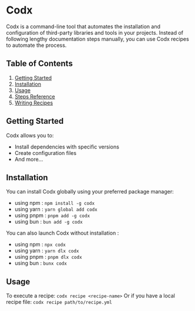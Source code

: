 # Codx

Codx is a command-line tool that automates the installation and configuration of third-party libraries and tools in your
projects. Instead of following lengthy documentation steps manually, you can use Codx recipes to automate the process.

## Table of Contents

1. [Getting Started](#getting-started)
2. [Installation](#installation)
3. [Usage](#usage)
4. [Steps Reference](docs/steps.md)
5. [Writing Recipes](docs/writing-recipes.md)

## Getting Started

Codx allows you to:

- Install dependencies with specific versions
- Create configuration files
- And more...

## Installation

You can install Codx globally using your preferred package manager:

* using npm : `npm install -g codx`
* using yarn : `yarn global add codx`
* using pnpm : `pnpm add -g codx`
* using bun : `bun add -g codx`

You can also launch Codx without installation :

* using npm : `npx codx`
* using yarn : `yarn dlx codx`
* using pnpm : `pnpm dlx codx`
* using bun : `bunx codx`

## Usage

To execute a recipe: `codx recipe <recipe-name>`
Or if you have a local recipe file: `codx recipe path/to/recipe.yml`